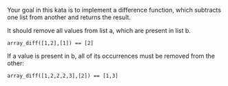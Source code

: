 Your goal in this kata is to implement a difference function, which subtracts one list from another and returns the result.

It should remove all values from list a, which are present in list b.

```
array_diff([1,2],[1]) == [2]
```

If a value is present in b, all of its occurrences must be removed from the other:

```
array_diff([1,2,2,2,3],[2]) == [1,3]
```
